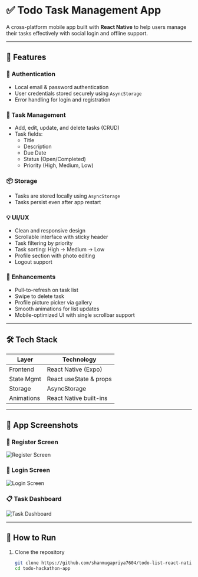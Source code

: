 # ✅ Todo Task Management App

A cross-platform mobile app built with **React Native** to help users manage their tasks effectively with social login and offline support.

---

## 📱 Features

### 🔐 Authentication
- Local email & password authentication
- User credentials stored securely using `AsyncStorage`
- Error handling for login and registration


### 📝 Task Management
- Add, edit, update, and delete tasks (CRUD)
- Task fields:
  - Title
  - Description
  - Due Date
  - Status (Open/Completed)
  - Priority (High, Medium, Low)

### 📦 Storage
- Tasks are stored locally using `AsyncStorage`
- Tasks persist even after app restart

### 💡 UI/UX
- Clean and responsive design
- Scrollable interface with sticky header
- Task filtering by priority
- Task sorting: High → Medium → Low
- Profile section with photo editing
- Logout support

### 🚀 Enhancements
- Pull-to-refresh on task list
- Swipe to delete task
- Profile picture picker via gallery
- Smooth animations for list updates
- Mobile-optimized UI with single scrollbar support

---

## 🛠️ Tech Stack

| Layer       | Technology              |
|-------------|--------------------------|
| Frontend    | React Native (Expo)     |
| State Mgmt  | React useState & props  |
| Storage     | AsyncStorage            |
| Animations  | React Native built-ins  |

---


## 📸 App Screenshots

### 📝 Register Screen
![Register Screen](./assets/register.jpg)

### 🔐 Login Screen
![Login Screen](./assets/login.jpg)

### 📋 Task Dashboard
![Task Dashboard](./assets/dashboard.jpg)

---

## 🧪 How to Run

1. Clone the repository  
   ```bash
   git clone https://github.com/shanmugapriya7604/todo-list-react-native-app
   cd todo-hackathon-app
